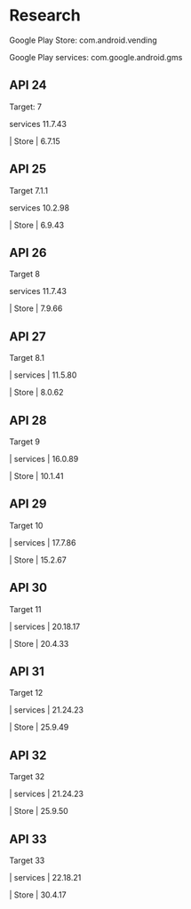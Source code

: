 # Research

Google Play Store:
com.android.vending

Google Play services:
com.google.android.gms 

## API 24

Target:
7

services
11.7.43 

 | Store
 | 6.7.15

## API 25

Target
7.1.1 

services
10.2.98 

 | Store
 | 6.9.43

## API 26

Target
8     

services
11.7.43 

 | Store
 | 7.9.66

## API 27

Target
8.1   

 | services
 | 11.5.80 

 | Store
 | 8.0.62

## API 28

Target
9

 | services
 | 16.0.89 

 | Store
 | 10.1.41

## API 29

Target
10    

 | services
 | 17.7.86 

 | Store
 | 15.2.67

## API 30

Target
11    

 | services
 | 20.18.17

 | Store
 | 20.4.33

## API 31

Target
12    

 | services
 | 21.24.23

 | Store
 | 25.9.49

## API 32

Target
32    

 | services
 | 21.24.23

 | Store
 | 25.9.50

## API 33

Target
33    

 | services
 | 22.18.21

 | Store
 | 30.4.17
